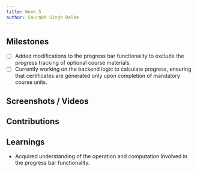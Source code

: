 ```yaml
---
title: Week 5
author: Saurabh Singh Balke
--- 
```

 
## Milestones
- [ ] Added modifications to the progress bar functionality to exclude the progress tracking of optional course materials.
- [ ] Currently working on the backend logic to calculate progress, ensuring that certificates are generated only upon completion of mandatory course units.

## Screenshots / Videos 

## Contributions

## Learnings
- Acquired understanding of the operation and computation involved in the progress bar functionality.